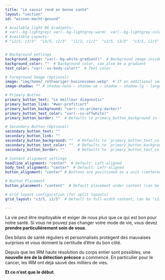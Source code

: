 ```yaml
---
title: "Le savoir rend en bonne santé"
layout: "section"
id: "wissen-macht-gesund"

# Available light BG Gradients: 
# var(--bg-lightgrey) var(--bg-lightgrey-warm)  var(--bg-lightgrey-cold)  var(--bg-white-gradient)
# Available Layouts: 
# "i2/5, c3/5"  "i3/5, c2/5"  "i1/2, c1/2"  "c2/5, i3/5"  "c3/5, i2/5"  "c1/2, i1/2"  "c1/1"


# Background settings
background_image: "var(--bg-white-gradient)"  # Background image inside home subdirectory
background_color: ""  # Background color, can also be a gradient
text_color: "var(--sv-body-color)"  # Text color

# Foreground Image (Optional)
image: "img/home/_rothaariger-businessman.webp"  # If an additional image is needed in a split layout
image-shadow: "" # shadow-none – shadow-sm – shadow – shadow-lg – large shadow 

# Primary Button
primary_button_text: "Le meilleur diagnostic"
primary_button_link: "#wer-profitiert"
primary_button_background: "var(--sv-primary-darker)"
primary_button_text_color: "var(--sv-offwhite)"
primary_button_border: ""  # Defaults to primary_button_background in the partial

# Secondary Button (Optional)
secondary_button_text: ""
secondary_button_link: ""
secondary_button_background: ""  # Defaults to `primary_button_text_color` if left empty
secondary_button_text_color: ""  # Defaults to `primary_button_background` if left empty
secondary_button_border: ""      # Defaults to `primary_button_text_color` if left empty (inverted colors)

# Content alignment settings
headline_alignment: "center"  # Default: Left-aligned
body_text_alignment: "center"  # Default: Left-aligned
button_alignment: "center" # Buttons are positioned as a unit (centered by default)

# Button Placement
button_placement: "content"  # Default placement under content (can be "image")

# Grid layout configuration (for split layouts)
grid_layout: "c3/5, i2/5"  # Default to full-width content, can be "i2/5, c3/5"

---
```


La vie peut être impitoyable et exiger de nous plus que ce qui est bon pour notre santé. Si vous ne pouvez pas changer votre mode de vie, vous devez **prendre particulièrement soin de vous**.

Des bilans de santé réguliers et personnalisés protègent des mauvaises surprises et vous donnent la certitude d’être du bon côté.

Depuis que les IRM haute résolution du corps entier sont possibles, une **nouvelle ère de la détection précoce** a commencé. En particulier pour le cancer, les IRM ont déjà sauvé des milliers de vies.

**Et ce n’est que le début**.